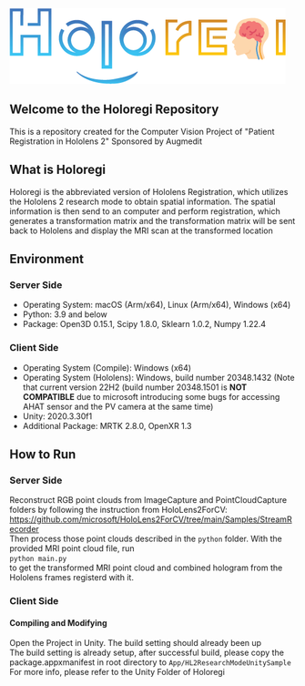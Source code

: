 ![alt text](Holoregilogo.png "Holoregi")
## Welcome to the Holoregi Repository
This is a repository created for the Computer Vision Project of "Patient Registration in Hololens 2" Sponsored by Augmedit
## What is Holoregi
Holoregi is the abbreviated version of Hololens Registration, which utilizes the Hololens 2 research mode to obtain spatial information. The spatial information is then send to an computer and perform registration, which generates a transformation matrix and the transformation matrix will be sent back to Hololens and display the MRI scan at the transformed location
## Environment
### Server Side
- Operating System: macOS (Arm/x64), Linux (Arm/x64), Windows (x64)
- Python: 3.9 and below
- Package: Open3D 0.15.1, Scipy 1.8.0, Sklearn 1.0.2, Numpy 1.22.4
### Client Side
- Operating System (Compile): Windows (x64)
- Operating System (Hololens): Windows, build number 20348.1432 (Note that current version 22H2 (build number 20348.1501 is **NOT COMPATIBLE** due to microsoft introducing some bugs for accessing AHAT sensor and the PV camera at the same time)
- Unity: 2020.3.30f1
- Additional Package: MRTK 2.8.0, OpenXR 1.3
## How to Run
### Server Side
Reconstruct RGB point clouds from ImageCapture and PointCloudCapture folders by following the instruction from HoloLens2ForCV: https://github.com/microsoft/HoloLens2ForCV/tree/main/Samples/StreamRecorder <br>
Then process those point clouds described in the `python` folder. With the provided MRI point cloud file, run <br>
`python main.py` <br>
to get the transformed MRI point cloud and combined hologram from the Hololens frames registerd with it.
### Client Side
#### Compiling and Modifying
Open the Project in Unity. The build setting should already been up <br>
The build setting is already setup, after successful build, please copy the package.appxmanifest in root directory to `App/HL2ResearchModeUnitySample` <br>
For more info, please refer to the Unity Folder of Holoregi <br>

